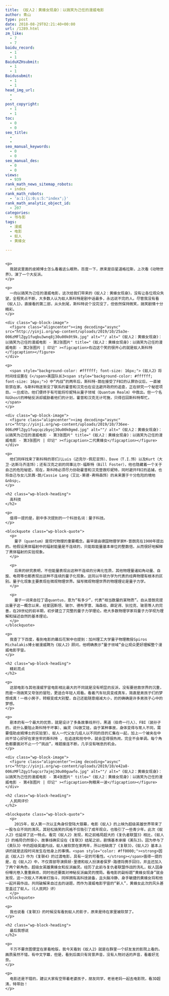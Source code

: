 ```yaml
---
title: 《蚁人2：黄蜂女现身》：以搞笑为己任的漫威电影
author: 青山
type: post
date: 2018-08-29T02:21:40+00:00
url: /1289.html
zm_like:
  - 7
  - 7
baidu_record:
  - 1
  - 1
BaiduXZHsubmit:
  - 1
  - 1
Baidusubmit:
  - 1
  - 1
head_img_url:
  - 
  - 
post_copyright:
  - 1
  - 1
toc:
  - 0
  - 0
seo_title:
  - 
  - 
seo_manual_keywords:
  - 0
  - 0
seo_manual_des:
  - 0
  - 0
views:
  - 939
rank_math_news_sitemap_robots:
  - index
rank_math_robots:
  - 'a:1:{i:0;s:5:"index";}'
rank_math_analytic_object_id:
  - 207
categories:
  - 书与影
tags:
  - 漫威
  - 电影
  - 蚁人
  - 黄蜂女

---
```

<div class="wp-block-group">
  <div class="wp-block-group__inner-container is-layout-flow wp-block-group-is-layout-flow">
    <div class="wp-block-image">
      <figure class="aligncenter"><img decoding="async" src="http://yinji.org/wp-content/uploads/2019/10/67b67-006zMFlZgy1fuqbsqs1vuj30u00mr76b.jpg" alt=""/ alt="《蚁人2：黄蜂女现身》：以搞笑为己任的漫威电影 - 第1张图片" title="《蚁人2：黄蜂女现身》：以搞笑为己任的漫威电影 - 第1张图片 | 印记" ></figure>
    </div>
    
    <p>
      我就说里面的皮姆博士怎么看着这么眼熟，百度一下，原来是巨星道格拉斯，上次看《动物世界》，演了一个大反派。
    </p>
    
    <p>
      一向以搞笑为己任的漫威电影，这次给我们带来的《蚁人2：黄蜂女现身》，没有让各位观众失望，全程笑点不断，大多数人认为蚁人斯科特是剧中话最多，永远说不完的人。尽管我没有看《蚁人1》，直接看的第二部，从头到尾，斯科特说个没完没了，但依然保持微笑，搞笑剧情十分精彩。
    </p>
    
    <div class="wp-block-image">
      <figure class="aligncenter"><img decoding="async" src="http://yinji.org/wp-content/uploads/2019/10/25a3e-006zMFlZgy1fuqbu3wnq8j30u00k0t9k.jpg" alt=""/ alt="《蚁人2：黄蜂女现身》：以搞笑为己任的漫威电影 - 第2张图片" title="《蚁人2：黄蜂女现身》：以搞笑为己任的漫威电影 - 第2张图片 | 印记" ><figcaption>右边这个笑的很开心的就是蚁人斯科特</figcaption></figure>
    </div>
    
    <p>
      <span style="background-color: #ffffff; font-size: 16px;">《蚁人2》将时间线设置在《</span>美国队长3<span style="background-color: #ffffff; font-size: 16px;">》中“内战”的两年后，斯科特·朗在接受了FBI的认罪协议后，一直被软禁在家。与斯科特逐渐没了联系的霍普和汉克也在设法避开政府的追查，正在研究一个秘密项目。一旦成功，他们便终于有可能将珍妮特从量子领域（Quantum Realm）中救出。但一个名叫Ghost的神秘反派却威胁着他们的计划，霍普和汉克无计可施，只得召回斯科特帮忙。</span>
    </p>
    
    <div class="wp-block-image">
      <figure class="aligncenter"><img decoding="async" src="http://yinji.org/wp-content/uploads/2019/10/736ee-006zMFlZgy1fuqcqczbyoj30u00k0gmd.jpg" alt=""/ alt="《蚁人2：黄蜂女现身》：以搞笑为己任的漫威电影 - 第3张图片" title="《蚁人2：黄蜂女现身》：以搞笑为己任的漫威电影 - 第3张图片 | 印记" ><figcaption>二代黄蜂女</figcaption></figure>
    </div>
    
    <p>
      他们同样找来了斯科特的哥们儿Luis（迈克尔·佩尼亚饰）、Dave（T.I.饰）以及Kurt（大卫·达斯马齐连饰）；还有汉克之前的同事比尔·福斯特（Bill Foster），他也隐藏着一个关于自己的危险秘密。现在，斯科特必须尽力协助霍普和汉克营救珍妮特，同时避开FBI的追捕，也将自己与女儿凯茜·朗/Cassie Lang（艾比·莱德·弗特森饰）的未来置于十分危险的境地&nbsp;。
    </p>
    
    <h2 class="wp-block-heading">
      高科技
    </h2>
    
    <p>
      值得一提的是，剧中多次提到的一个科技名词：量子科技。
    </p>
    
    <blockquote class="wp-block-quote">
      <p>
        量子（quantum）是现代物理的重要概念。最早是由德国物理学家M·普朗克在1900年提出的。他假设黑体辐射中的辐射能量是不连续的，只能取能量基本单位的整数倍，从而很好地解释了黑体辐射的实验现象。
      </p>
      
      <p>
        后来的研究表明，不但能量表现出这种不连续的分离化性质，其他物理量诸如角动量、自旋、电荷等也都表现出这种不连续的量子化现象。这同以牛顿力学为代表的经典物理有根本的区别。量子化现象主要表现在微观物理世界。描写微观物理世界的物理理论是量子力学。
      </p>
      
      <p>
        量子一词来自拉丁语quantus，意为“有多少”，代表“相当数量的某物质”。自从普朗克提出量子这一概念以来，经爱因斯坦、玻尔、德布罗意、海森伯、薛定谔、狄拉克、玻恩等人的完善，在20世纪的前半期，初步建立了完整的量子力学理论。绝大多数物理学家将量子力学视为理解和描述自然的基本理论。
      </p>
    </blockquote>
    
    <p>
      我查了下百度，看到电影的幕后花絮中也提到：加州理工大学量子物理教授Spiros Michalakis博士被漫威聘为《蚁人2》顾问，他明确表示“量子领域”会让观众更好理解整个漫威电影宇宙。
    </p>
    
    <h2 class="wp-block-heading">
      精彩亮点
    </h2>
    
    <p>
      这部电影与其他漫威宇宙电影相比最大的不同就是没有明显的反派，没有要拯救世界的沉重，而是一场搞笑又夸张的冒险，更适合年轻人观看。看着汽车玩具变成真车，简直是男孩子们的梦想成真！一栋小房子，转眼变成大别墅，自己还能随意缩减大小，的的确确是许多男孩子心中的梦想。
    </p>
    
    <p>
      剧本的有一个最大的优势，就是设计了多条故事线并行，黑道（伯奇一行人）、FBI（装孙子的，说什么要阻止斯科特干坏事）、幽灵（叫做艾娃，由于某种事故，身体变得与常人不同，需要借助皮姆博士的实验室）、蚁人一代父女几组人以不同的目的汇集在一起，加上一个被夹在中间不甘心好好在家坐牢的斯科特 , 在追逐和抢夺中，就会显得很热闹，完全不会单调。每个角色都要面对不止一个“挑战”，难题接连不断，几乎没有喘息的机会。
    </p>
    
    <div class="wp-block-image">
      <figure class="aligncenter"><img decoding="async" src="http://yinji.org/wp-content/uploads/2019/10/e42a8-006zMFlZgy1fuqcsr7ajmj30u00guwfo.jpg" alt=""/ alt="《蚁人2：黄蜂女现身》：以搞笑为己任的漫威电影 - 第4张图片" title="《蚁人2：黄蜂女现身》：以搞笑为己任的漫威电影 - 第4张图片 | 印记" ><figcaption>狗粮来一波</figcaption></figure>
    </div>
    
    <h2 class="wp-block-heading">
      人民网评价
    </h2>
    
    <blockquote class="wp-block-quote">
      <p>
        2015年，蚁人第一次以主角身份登陆大银幕，电影《蚁人》的上映为超级英雄世界带来了一股与众不同的清风，其轻松搞笑的风格不仅吸引了成年观众，也吸引了一些青少年。此次《蚁人2》也延续了这一特点。看完《蚁人2》发现，和之前格局超大的《复仇者联盟3》相比，《蚁人2》的格局仍然很小，故事线确实设在《复联3》结尾之前，剧情基本承接《美队3》。因为参与了《美队3》中的超级英雄内战，蚁人被软禁在家两年，所以他缺席了《复联3》，《蚁人2》基本上讲的就是这段时间发生在他身上的事情。<span style="color: #ff0000;"><strong>因此《蚁人2》作为《复联4》的过渡电影，具有一定的可看性。</strong></span>值得一提的是，在《蚁人2》中，不仅首部导演佩顿·里德和蚁人扮演者保罗·路德将携手回归，并且还加入了两个新角色，超级女英雄黄蜂女和反派幽灵。经历了此前与复仇者联盟作战的洗礼，蚁人因身份曝光卷入重重麻烦，同时他还要面对神秘反派幽灵的搅局。看电影的副标题“黄蜂女现身”就会发现，这一次蚁人不再单打独斗，同样拥有高科技装备，且头脑冷静、身手敏捷的黄蜂女将和他一起并肩作战，共同破解来自过去的谜题，而作为漫威电影宇宙的“新人”，黄蜂女此次的风头甚至盖过了蚁人。（《人民网》评）
      </p>
    </blockquote>
    
    <p>
      我也说看《复联3》的时候没有看到蚁人的影子，原来是待在家里被软禁了。
    </p>
    
    <h2 class="wp-block-heading">
      最后我想说
    </h2>
    
    <p>
      千万不要贪图便宜在家看枪版，我今天看到《蚁人2》就是在群里一个好友发的影院上看的。画质虽然不错，有中文字幕，但是，看到后面只有背景声音，没有人物对话的声音，看着好无奈。
    </p>
    
    <p>
      电影还是不错的，建议大家有空带着老婆孩子，朋友同学，老爸老妈一起去电影院，看3D超清，特带劲！
    </p>
  </div>
</div>